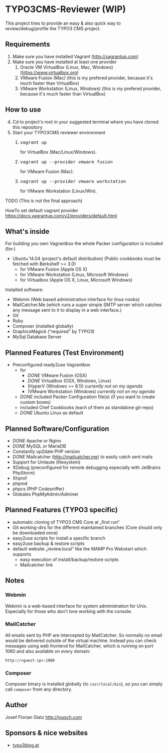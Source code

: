 TYPO3CMS-Reviewer (WIP)
=================

This project tries to provide an easy & also quick way to review/debug/profile the TYPO3 CMS project.

## Requirements

1. Make sure you have installed Vagrant (<http://vagrantup.com>)
2. Make sure you have installed at least one provider
	1. Oracle VM VirtualBox (Linux, Mac, Windows) (<https://www.virtualbox.org>)
	2. VMware Fusion (Mac) (this is my prefered provider, because it's much faster than VirtualBox)
	3. VMware Workstation (Linux, Windows) (this is my prefered provider, because it's much faster than VirtualBox)

## How to use


4. Cd to project's root in your suggested terminal where you have cloned this repository
5. Start your TYPO3CMS reviewer environment
	1. <pre>vagrant up</pre> for VirtualBox (Mac/Linux/Windows).
	2. <pre>vagrant up --provider vmware_fusion</pre> for VMware Fusion (Mac).
	3. <pre>vagrant up --provider vmware_workstation</pre> for VMware Workstation (Linux/Win).

TODO (This is not the final approach)

HowTo set default vagrant provider <https://docs.vagrantup.com/v2/providers/default.html>


## What's inside

For building you own Vagrantbox the whole Packer configuration is included (for:)

- Ubuntu 14.04 (project's default distribution)	(Public cookbooks must be fetched with Berkshelf >= 3.0)
	- for VMware Fusion (Apple OS X)
	- for VMware Workstation (Linux, Microsoft Windows)
	- for Virtualbox (Apple OS X, Linux, Microsoft Windows)

Installed software:

- Webmin (Web based administration interface for linux noobs)
- MailCatcher.Me (which runs a super simple SMTP server which catches any message sent to it to display in a web interface.)
- Git
- Ruby
- Composer (installed globally)
- GraphicsMagick ("required" by TYPO3)
- MySql Database Server

## Planned Features (Test Environment)

- Preconfigured ready2use Vagrantbox
	- for
		- _DONE_ VMware Fusion (OSX)
		- _DONE_ Virtualbox (OSX, Windows, Linux)
		- (HyperV (Windows >= 8.1)) *currently not on my agenda*
		- (VMware Workstation (Windows) *currently not on my agenda*
	- _DONE_ included Packer Configuration file(s) (if you want to create custom boxes)
	- included Chef Cookbooks (each of them as standalone git-repo)
	- _DONE_ Ubuntu Linux as default

## Planned Software/Configuration

- _DONE_ Apache or Nginx
- _DONE_ MySQL or MariaDB
- Constantly up2date PHP version
- _DONE_ Mailcatcher (http://mailcatcher.me) to easily catch sent mails
- Support for Umlaute (filesystem)
- XDebug (preconfigured for remote debugging especially with JetBrains PhpStorm)
- Xhprof
- phpmd
- phpcs (PHP Codesniffer)
- Globales PhpMyAdmin/Adminer

## Planned Features (TYPO3 specific)

- automatic cloning of TYPO3 CMS Core at „first run“
- Git working-dirs for the different maintained branches (Core should only be downloaded once)
- easy2use scripts for install a specific branch
- easy2use backup & restore scripts
- default website „review.local“ like the MAMP Pro Webstart which supports
	- easy execution of install/backup/restore scripts
	- Mailcatcher link


## Notes

### Webmin

Webmin is a web-based interface for system administration for Unix. Especially for those who don't love working with the console.

### MailCatcher

All emails sent by PHP are intercepted by MailCatcher. So normally no email would be delivered outside of the virtual machine. Instead you can check messages using web frontend for MailCatcher, which is running on port 1080 and also available on every domain:

	http://<guest-ip>:1080

### Composer

Composer binary is installed globally (to `/usr/local/bin`), so you can simply call `composer` from any directory.

## Author

Josef Florian Glatz <http://jousch.com>

## Sponsors & nice websites

- [typo3blog.at](http://typo3blog.at)